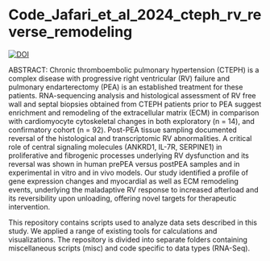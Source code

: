 # Code_Jafari_et_al_2024_cteph_rv_reverse_remodeling

[![DOI](https://zenodo.org/badge/DOI/10.5281/zenodo.14918788.svg)](https://doi.org/10.5281/zenodo.14918788)

ABSTRACT:
Chronic thromboembolic pulmonary hypertension (CTEPH) is a complex disease with progressive right ventricular (RV) failure and pulmonary endarterectomy (PEA) is an established treatment for these patients. RNA-sequencing analysis and histological assessment of RV free wall and septal biopsies obtained from CTEPH patients prior to PEA suggest enrichment and remodeling of the extracellular matrix (ECM) in comparison with cardiomyocyte cytoskeletal changes in both exploratory (n = 14), and confirmatory cohort (n = 92). Post-PEA tissue sampling documented reversal of the histological and transcriptomic RV abnormalities. A critical role of central signaling molecules (ANKRD1, IL-7R, SERPINE1) in proliferative and fibrogenic processes underlying RV dysfunction and its reversal was shown in human prePEA versus postPEA samples and in experimental in vitro and in vivo models. Our study identified a profile of gene expression changes and myocardial as well as ECM remodeling events, underlying the maladaptive RV response to increased afterload and its reversibility upon unloading, offering novel targets for therapeutic intervention.

This repository contains scripts used to analyze data sets described in this study. We applied a range of existing tools for calculations and visualizations. The repository is divided into separate folders containing miscellaneous scripts (misc) and code specific to data types (RNA-Seq).
